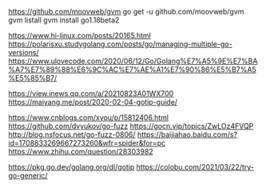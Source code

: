 https://github.com/moovweb/gvm
go get -u github.com/moovweb/gvm
gvm listall
gvm install go1.18beta2


https://www.hi-linux.com/posts/20165.html
https://polarisxu.studygolang.com/posts/go/managing-multiple-go-versions/
https://www.ulovecode.com/2020/06/12/Go/Golang%E7%A5%9E%E7%BA%A7%E7%89%88%E6%9C%AC%E7%AE%A1%E7%90%86%E5%B7%A5%E5%85%B7/


https://view.inews.qq.com/a/20210823A01WX700
https://maiyang.me/post/2020-02-04-gotip-guide/


https://www.cnblogs.com/xyou/p/15812406.html
https://github.com/dvyukov/go-fuzz
https://gocn.vip/topics/ZwLOz4FVQP
http://blog.nsfocus.net/go-fuzz-0806/
https://baijiahao.baidu.com/s?id=1708833269667273260&wfr=spider&for=pc
https://www.zhihu.com/question/28303982


https://pkg.go.dev/golang.org/dl/gotip
https://colobu.com/2021/03/22/try-go-generic/
